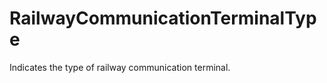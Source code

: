 RailwayCommunicationTerminalType
================================

Indicates the type of railway communication terminal.
